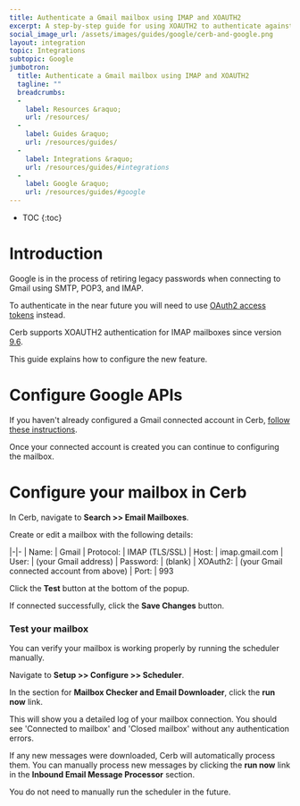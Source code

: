 ```yaml
---
title: Authenticate a Gmail mailbox using IMAP and XOAUTH2 
excerpt: A step-by-step guide for using XOAUTH2 to authenticate against Gmail IMAP accounts
social_image_url: /assets/images/guides/google/cerb-and-google.png
layout: integration
topic: Integrations
subtopic: Google
jumbotron:
  title: Authenticate a Gmail mailbox using IMAP and XOAUTH2
  tagline: ""
  breadcrumbs:
  -
    label: Resources &raquo;
    url: /resources/
  -
    label: Guides &raquo;
    url: /resources/guides/
  -
    label: Integrations &raquo;
    url: /resources/guides/#integrations
  -
    label: Google &raquo;
    url: /resources/guides/#google
---
```


* TOC
{:toc}

# Introduction

Google is in the process of retiring legacy passwords when connecting to Gmail using SMTP, POP3, and IMAP.

To authenticate in the near future you will need to use [OAuth2 access tokens](https://developers.google.com/gmail/imap/imap-smtp) instead.

Cerb supports XOAUTH2 authentication for IMAP mailboxes since version [9.6](/releases/9.6/).

This guide explains how to configure the new feature.

# Configure Google APIs

If you haven't already configured a Gmail connected account in Cerb, [follow these instructions](/guides/integrations/google/gmail/).

Once your connected account is created you can continue to configuring the mailbox.

# Configure your mailbox in Cerb

In Cerb, navigate to **Search >> Email Mailboxes**.

Create or edit a mailbox with the following details:

|-|-
| Name: | Gmail
| Protocol: | IMAP (TLS/SSL)
| Host: | imap.gmail.com
| User: | (your Gmail address)
| Password: | (blank)
| XOAuth2: | (your Gmail connected account from above)
| Port: | 993

Click the **Test** button at the bottom of the popup.

If connected successfully, click the **Save Changes** button.

### Test your mailbox

You can verify your mailbox is working properly by running the scheduler manually.

Navigate to **Setup >> Configure >> Scheduler**.

In the section for **Mailbox Checker and Email Downloader**, click the **run now** link.

This will show you a detailed log of your mailbox connection. You should see 'Connected to mailbox' and 'Closed mailbox' without any authentication errors.

If any new messages were downloaded, Cerb will automatically process them. You can manually process new messages by clicking the **run now** link in the **Inbound Email Message Processor** section.

You do not need to manually run the scheduler in the future.